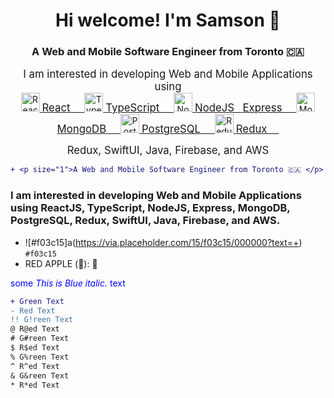 <h1 align="center">Hi welcome! I'm Samson 👋</h1>
<h3 align="center">A Web and Mobile Software Engineer from Toronto 🇨🇦 </h3>
<div
  align="center"
>
  <div>
    <big>I am interested in developing Web and Mobile Applications using </big>
  </div>
  <a href="https://reactjs.org/">
    <img
      src="https://cdn.freebiesupply.com/logos/large/2x/react-1-logo-png-transparent.png"
      height="30px"
      alt="ReactJS"
    />
    <big>React&nbsp;&nbsp;&nbsp;&nbsp;</big>
  </a>
  <a href="https://www.typescriptlang.org/">
    <img
      src="https://upload.wikimedia.org/wikipedia/commons/thumb/4/4c/Typescript_logo_2020.svg/1200px-Typescript_logo_2020.svg.png"
      height="30px"
      alt="TypeScript"
    />
    <big>TypeScript&nbsp;&nbsp;&nbsp;&nbsp;</big>
  </a>
  <a href="https://nodejs.org/en/">
    <img
      src="https://nodejs.org/static/images/logo.svg"
      height="30px"
      alt="NodeJS"
    />
    <big>NodeJS&nbsp;&nbsp;</big>
  </a>
  <a href="https://expressjs.com/">
    <big>Express&nbsp;&nbsp;&nbsp;&nbsp;</big>
  </a>
  <a href="https://www.mongodb.com/">
    <img
      src="https://res.cloudinary.com/crunchbase-production/image/upload/c_lpad,h_170,w_170,f_auto,b_white,q_auto:eco,dpr_1/erkxwhl1gd48xfhe2yld"
      height="30px"
      alt="MongoDB"
    />
    <big>MongoDB&nbsp;&nbsp;&nbsp;&nbsp;</big>
  </a>
  <a href="https://www.postgresql.org/">
    <img
      src="https://www.postgresql.org/media/img/about/press/elephant.png"
      height="30px"
      alt="PostgreSQL"
    />
    <big>PostgreSQL&nbsp;&nbsp;&nbsp;&nbsp;</big>
  </a>
  <a href="https://redux.js.org/">
    <img
      src="https://d33wubrfki0l68.cloudfront.net/0834d0215db51e91525a25acf97433051f280f2f/c30f5/img/redux.svg"
      height="30px"
      alt="Redux"
    />
    <big>Redux&nbsp;&nbsp;&nbsp;&nbsp;</big>
  </a>
  
  <big>  Redux, SwiftUI, Java, Firebase, and AWS</big>
</div>



```diff
+ <p size="1">A Web and Mobile Software Engineer from Toronto 🇨🇦 </p>
```

### I am interested in developing Web and Mobile Applications using ReactJS, TypeScript, NodeJS, Express, MongoDB, PostgreSQL, Redux, SwiftUI, Java, Firebase, and AWS.

- ![#f03c15]a(https://via.placeholder.com/15/f03c15/000000?text=+) `#f03c15`
- RED APPLE (&#x1F34E;): 🍎

<span style="color:blue">some *This is Blue italic.* text</span>

````diff
+ Green Text
- Red Text
!! G!reen Text
@ R@ed Text
# G#reen Text
$ R$ed Text
% G%reen Text
^ R^ed Text
& G&reen Text
* R*ed Text
`````


<!--
**samsoncsyu7777/samsoncsyu7777** is a ✨ _special_ ✨ repository because its `README.md` (this file) appears on your GitHub profile.

Here are some ideas to get you started:

- 🔭 I’m currently working on ...
- 🌱 I’m currently learning ...
- 👯 I’m looking to collaborate on ...
- 🤔 I’m looking for help with ...
- 💬 Ask me about ...
- 📫 How to reach me: ...
- 😄 Pronouns: ...
- ⚡ Fun fact: ...
-->
